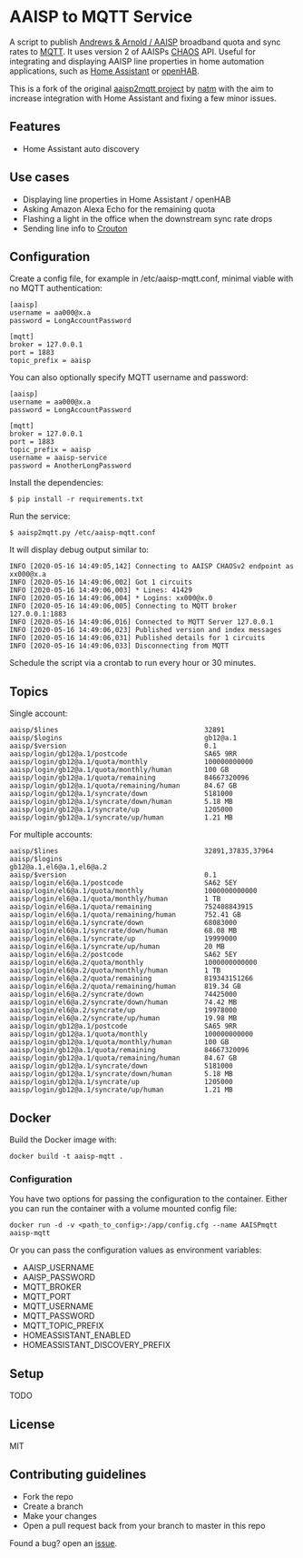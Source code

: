 # AAISP to MQTT Service #

A script to publish [Andrews & Arnold / AAISP](http://aa.net.uk) broadband quota and sync rates to [MQTT](http://mqtt.org/). It uses version 2 of AAISPs [CHAOS](https://support.aa.net.uk/CHAOS) API. Useful for integrating and displaying AAISP line properties in home automation applications, such as [Home Assistant](https://home-assistant.io/) or [openHAB](http://www.openhab.org/).

This is a fork of the original [aaisp2mqtt project](https://github.com/natm/aaisp-to-mqtt) by [natm](http://github.com/natm) with the aim to increase integration with Home Assistant and fixing a few minor issues.

## Features ##

* Home Assistant auto discovery


## Use cases ##

* Displaying line properties in Home Assistant / openHAB
* Asking Amazon Alexa Echo for the remaining quota
* Flashing a light in the office when the downstream sync rate drops
* Sending line info to [Crouton](https://github.com/edfungus/Crouton)

## Configuration ##

Create a config file, for example in /etc/aaisp-mqtt.conf, minimal viable with no MQTT authentication:

```
[aaisp]
username = aa000@x.a
password = LongAccountPassword

[mqtt]
broker = 127.0.0.1
port = 1883
topic_prefix = aaisp
```

You can also optionally specify MQTT username and password:

```
[aaisp]
username = aa000@x.a
password = LongAccountPassword

[mqtt]
broker = 127.0.0.1
port = 1883
topic_prefix = aaisp
username = aaisp-service
password = AnotherLongPassword
```

Install the dependencies:

```
$ pip install -r requirements.txt
```

Run the service:

```
$ aaisp2mqtt.py /etc/aaisp-mqtt.conf
```

It will display debug output similar to:

```
INFO [2020-05-16 14:49:05,142] Connecting to AAISP CHAOSv2 endpoint as xx000@x.a
INFO [2020-05-16 14:49:06,002] Got 1 circuits
INFO [2020-05-16 14:49:06,003] * Lines: 41429
INFO [2020-05-16 14:49:06,004] * Logins: xx000@x.0
INFO [2020-05-16 14:49:06,005] Connecting to MQTT broker 127.0.0.1:1883
INFO [2020-05-16 14:49:06,016] Connected to MQTT Server 127.0.0.1
INFO [2020-05-16 14:49:06,023] Published version and index messages
INFO [2020-05-16 14:49:06,031] Published details for 1 circuits
INFO [2020-05-16 14:49:06,033] Disconnecting from MQTT
```

Schedule the script via a crontab to run every hour or 30 minutes.

## Topics ##

Single account:

```
aaisp/$lines                                    32891
aaisp/$logins                                   gb12@a.1
aaisp/$version                                  0.1
aaisp/login/gb12@a.1/postcode                   SA65 9RR
aaisp/login/gb12@a.1/quota/monthly              100000000000
aaisp/login/gb12@a.1/quota/monthly/human        100 GB
aaisp/login/gb12@a.1/quota/remaining            84667320096
aaisp/login/gb12@a.1/quota/remaining/human      84.67 GB
aaisp/login/gb12@a.1/syncrate/down              5181000
aaisp/login/gb12@a.1/syncrate/down/human        5.18 MB
aaisp/login/gb12@a.1/syncrate/up                1205000
aaisp/login/gb12@a.1/syncrate/up/human          1.21 MB
```

For multiple accounts:

```
aaisp/$lines                                    32891,37835,37964
aaisp/$logins                                   gb12@a.1,el6@a.1,el6@a.2
aaisp/$version                                  0.1
aaisp/login/el6@a.1/postcode                    SA62 5EY
aaisp/login/el6@a.1/quota/monthly               1000000000000
aaisp/login/el6@a.1/quota/monthly/human         1 TB
aaisp/login/el6@a.1/quota/remaining             752408843915
aaisp/login/el6@a.1/quota/remaining/human       752.41 GB
aaisp/login/el6@a.1/syncrate/down               68083000
aaisp/login/el6@a.1/syncrate/down/human         68.08 MB
aaisp/login/el6@a.1/syncrate/up                 19999000
aaisp/login/el6@a.1/syncrate/up/human           20 MB
aaisp/login/el6@a.2/postcode                    SA62 5EY
aaisp/login/el6@a.2/quota/monthly               1000000000000
aaisp/login/el6@a.2/quota/monthly/human         1 TB
aaisp/login/el6@a.2/quota/remaining             819343151266
aaisp/login/el6@a.2/quota/remaining/human       819.34 GB
aaisp/login/el6@a.2/syncrate/down               74425000
aaisp/login/el6@a.2/syncrate/down/human         74.42 MB
aaisp/login/el6@a.2/syncrate/up                 19978000
aaisp/login/el6@a.2/syncrate/up/human           19.98 MB
aaisp/login/gb12@a.1/postcode                   SA65 9RR
aaisp/login/gb12@a.1/quota/monthly              100000000000
aaisp/login/gb12@a.1/quota/monthly/human        100 GB
aaisp/login/gb12@a.1/quota/remaining            84667320096
aaisp/login/gb12@a.1/quota/remaining/human      84.67 GB
aaisp/login/gb12@a.1/syncrate/down              5181000
aaisp/login/gb12@a.1/syncrate/down/human        5.18 MB
aaisp/login/gb12@a.1/syncrate/up                1205000
aaisp/login/gb12@a.1/syncrate/up/human          1.21 MB
```

## Docker ##

Build the Docker image with:

```
docker build -t aaisp-mqtt .
```

### Configuration ###

You have two options for passing the configuration to the container. Either you can run the container with a volume mounted config file:

```
docker run -d -v <path_to_config>:/app/config.cfg --name AAISPmqtt aaisp-mqtt
```

Or you can pass the configuration values as environment variables:

* AAISP_USERNAME
* AAISP_PASSWORD
* MQTT_BROKER
* MQTT_PORT
* MQTT_USERNAME
* MQTT_PASSWORD
* MQTT_TOPIC_PREFIX
* HOMEASSISTANT_ENABLED
* HOMEASSISTANT_DISCOVERY_PREFIX

## Setup ##

TODO

## License ##

MIT

## Contributing guidelines ##

* Fork the repo
* Create a branch
* Make your changes
* Open a pull request back from your branch to master in this repo

Found a bug? open an [issue](https://github.com/nikdoof/aaisp2mqtt/issues).
